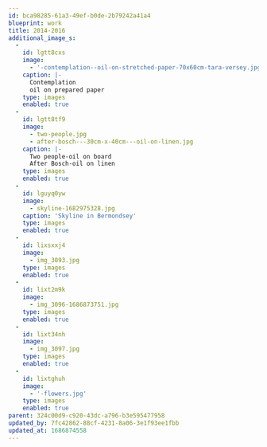 ```yaml
---
id: bca98285-61a3-49ef-b0de-2b79242a41a4
blueprint: work
title: 2014-2016
additional_image_s:
  -
    id: lgtt8cxs
    image:
      - '-contemplation--oil-on-stretched-paper-70x60cm-tara-versey.jpg'
    caption: |-
      Contemplation
      oil on prepared paper
    type: images
    enabled: true
  -
    id: lgtt8tf9
    image:
      - two-people.jpg
      - after-bosch---30cm-x-40cm---oil-on-linen.jpg
    caption: |-
      Two people-oil on board
      After Bosch-oil on linen
    type: images
    enabled: true
  -
    id: lguyq0yw
    image:
      - skyline-1682975328.jpg
    caption: 'Skyline in Bermondsey'
    type: images
    enabled: true
  -
    id: lixsxxj4
    image:
      - img_3093.jpg
    type: images
    enabled: true
  -
    id: lixt2m9k
    image:
      - img_3096-1686873751.jpg
    type: images
    enabled: true
  -
    id: lixt34nh
    image:
      - img_3097.jpg
    type: images
    enabled: true
  -
    id: lixtghuh
    image:
      - '-flowers.jpg'
    type: images
    enabled: true
parent: 324c00d9-c920-43dc-a796-b3e595477958
updated_by: 7fc42862-88cf-4231-8a06-3e1f93ee1fbb
updated_at: 1686874558
---
```


